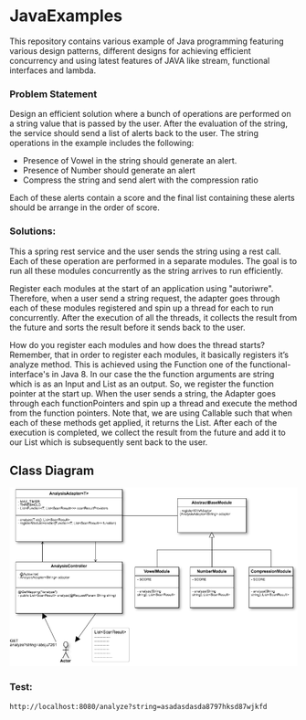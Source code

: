 # JavaExamples
This repository contains various example of Java programming featuring various design patterns, different designs for achieving efficient concurrency and using latest features of JAVA like stream, functional interfaces and lambda.

### Problem Statement
Design an efficient solution where a bunch of operations are performed on a string value that is passed by the user. After the evaluation of the string, the service should send a list of alerts back to the user.
The string operations in the example includes the following:

* Presence of Vowel in the string should generate an alert.
* Presence of Number should generate an alert
* Compress the string and send alert with the compression ratio

Each of these alerts contain a score and the final list containing these alerts should be arrange in the order of score.

### Solutions:
This a spring rest service and the user sends the string using a rest call.
Each of these operation are performed in a separate modules.
The goal is to run all these modules concurrently as the string arrives to run efficiently.

Register each modules at the start of an application using "autoriwre". Therefore, when a user send a string request, the adapter goes through each of these modules registered and spin up a thread for each to run concurrently.
After the execution of all the threads, it collects the result from the future and sorts the result before it sends back to the user.

How do you register each modules and how does the thread starts?
Remember, that in order to register each modules, it basically registers it’s analyze method. This is achieved using the Function one of the functional-interface's in Java 8.
In our case the the function arguments are string which is as an Input and List<ScanResult> as an output. So, we register the function pointer at the start up. When the user sends a string, the Adapter goes through each functionPointers and spin up a thread and execute the method from the function pointers.
Note that, we are using Callable such that when each of these methods get applied, it returns the List<ScanResult>.
After each of the execution is completed, we collect the result from the future and add it to our List<ScanResult> which is subsequently sent back to the user.

## Class Diagram
 ![AnalyzeStringExample](diagrams/Example1.png)

### Test:
```
http://localhost:8080/analyze?string=asadasdasda8797hksd87wjkfd
```

